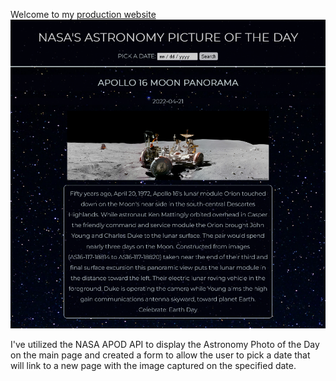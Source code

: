 Welcome to my <a href="https://jatkin80.github.io/production-website/">production website</a>
![](Screen%20Shot%202022-04-21%20at%2014.26.49.png)


I've utilized the NASA APOD API to display the Astronomy Photo of the Day on the main page and created a form to allow the user to pick a date that will link to a new page with the image captured on the specified date.
